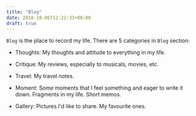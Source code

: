 ```yaml
---
title: "Blog"
date: 2018-10-06T12:22:33+08:00
draft: true
---
```


`Blog` is the place to record my life. There are 5 categories in `Blog` section:

- Thoughts: My thoughts and attitude to everything in my life.

- Critique: My reviews, especially to musicals, movies, etc.

- Travel: My travel notes.

- Moment: Some moments that I feel something and eager to write it down. Fragments in my life. Short memos.

- Gallery: Pictures I'd like to share. My favourite ones.
